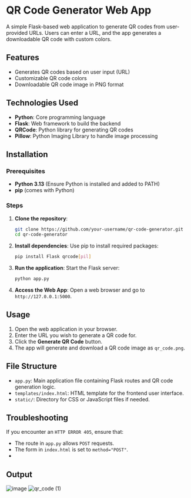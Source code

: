 # QR Code Generator Web App

A simple Flask-based web application to generate QR codes from user-provided URLs. Users can enter a URL, and the app generates a downloadable QR code with custom colors.

## Features
- Generates QR codes based on user input (URL)
- Customizable QR code colors
- Downloadable QR code image in PNG format

## Technologies Used
- **Python**: Core programming language
- **Flask**: Web framework to build the backend
- **QRCode**: Python library for generating QR codes
- **Pillow**: Python Imaging Library to handle image processing

## Installation

### Prerequisites
- **Python 3.13** (Ensure Python is installed and added to PATH)
- **pip** (comes with Python)

### Steps
1. **Clone the repository**:
   ```bash
   git clone https://github.com/your-username/qr-code-generator.git
   cd qr-code-generator
   ```

2. **Install dependencies**:
   Use pip to install required packages:
   ```bash
   pip install Flask qrcode[pil]
   ```

3. **Run the application**:
   Start the Flask server:
   ```bash
   python app.py
   ```

4. **Access the Web App**:
   Open a web browser and go to `http://127.0.0.1:5000`.

## Usage

1. Open the web application in your browser.
2. Enter the URL you wish to generate a QR code for.
3. Click the **Generate QR Code** button.
4. The app will generate and download a QR code image as `qr_code.png`.

## File Structure

- `app.py`: Main application file containing Flask routes and QR code generation logic.
- `templates/index.html`: HTML template for the frontend user interface.
- `static/`: Directory for CSS or JavaScript files if needed.

## Troubleshooting 
If you encounter an `HTTP ERROR 405`, ensure that:
- The route in `app.py` allows `POST` requests.
- The form in `index.html` is set to `method="POST"`.
- 
## Output
![image](https://github.com/user-attachments/assets/7f4d9ff7-6765-4581-8ad6-cc95fb6cba12)
![qr_code (1)](https://github.com/user-attachments/assets/91be9f90-1a02-405f-800d-3a6bca8201a0)



